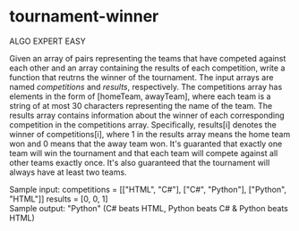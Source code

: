 # tournament-winner

ALGO EXPERT EASY

Given an array of pairs representing the teams that have competed against each other and an array containing the results of each competition, write a function that reutrns the winner of the tournament. The input arrays are named _competitions_ and _results_, respectively. The competitions array has elements in the form of [homeTeam, awayTeam], where each team is a string of at most 30 characters representing the name of the team. The results array contains information about the winner of each corresponding competition in the competitions array. Specifically, results[i] denotes the winner of competitions[i], where 1 in the results array means the home team won and 0 means that the away team won. It's guaranted that exactly one team will win the tournament and that each team will compete against all other teams exactly once. It's also guaranteed that the tournament will always have at least two teams.

Sample input: competitions = [["HTML", "C#"], ["C#", "Python"], ["Python", "HTML"]] results = [0, 0, 1] <br>
Sample output: "Python" (C# beats HTML, Python beats C# & Python beats HTML)
